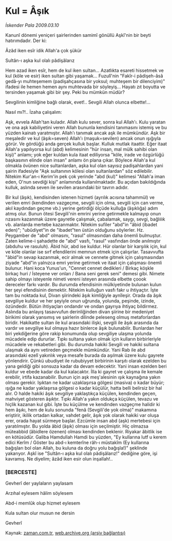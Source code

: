 # Kul = Âşık

*İskender Pala 2009.03.10*

<tr><td class="metin" colspan="2" style="padding-top: 20px; padding-left: 5px; padding-right: 10px;">Kanunî dönemi yeniçeri şairlerinden samimî gönüllü Aşkî'nin bir beyti hatırımdadır. Der ki:</td></tr><tr><td class="metin" colspan="2" style="padding-top: 20px; padding-left: 5px; padding-right: 10px;"><p>Âzâd iken esîr idik Allah'a çok şükür
<p>Sultân-ı aşka kul olalı pâdişâlarız
<p>Hem azad iken esîr, hem de kul iken sultan... Azatlıkta esareti hissetmek ve kul (köle ve esir) iken sultan gibi yaşamak... Fuzulî'nin "Fakîr-i pâdişeh-âsâ gedâ-yı muhteşemem (padişahçasına bir yoksul; muhteşem bir dilenciyim)" ifadesi ile hemen hemen aynı muhtevada bir söyleyiş... Hayatı zıt boyutta ve tersinden yaşamak gibi bir şey. Peki bu mümkün müdür? 
<p>Sevgilinin kimliğine bağlı olarak, evet!.. Sevgili Allah olunca elbette!...
<p>Nasıl mı?!.. İzaha çalışalım:
<p>Aşk, evvela Allah'tan kuladır. Allah kulu sever, sonra kul Allah'ı. Kulu yaratan ve ona aşk kabiliyetini veren Allah bununla kendisini tanımasını istemiş ve bu yüzden kainatı yaratmıştır. Allah'ı tanımak ancak aşk ile mümkündür. Aşk bir meşaledir ve kul (âşık=seven) Allah'ı (maşuk=sevilen) ancak onun ışığıyla görür. Ve gördüğü anda gerçek kulluk başlar. Kulluk mutlak itaattir. Eğer itaat Allah'a yapılıyorsa kul (abd) kelimesinin "hür insan, mal mülk sahibi olan kişi)" anlamı; yok eğer kuldan kula itaat ediliyorsa "köle, irade ve özgürlüğü başkasının elinde olan insan" anlamı ön plana çıkar. Böylece Allah'a kul olmakla övünen nice sultanlardan, aşka kul olan sayısız padişahlardan yani şairin ifadesiyle "Aşk sultanının kölesi olan sultanlardan" söz edilebilir. Nitekim Kur'an-ı Kerim'in pek çok yerinde "abd (kul)" kelimesi "Allah'a iman eden, O'nun sevdiği kişi" anlamında kullanılmaktadır. Bu açıdan bakıldığında kulluk, aslında seven ile sevilen arasındaki bir tavrın adıdır. 
<p>Bir kul (âşık), kendisinden istenen hizmeti (ayrılık acısına tahammül) ve verilen emri (kendinden vazgeçme, sevgili için olma, sevgili için can verme, akıl kaydından geçme vb.) yerine getirdiği ölçüde kulluğa (âşıklığa) adım atmış olur. Bunun ötesi Sevgili'nin emrini yerine getirmekle kalmayıp onun rızasını kazanmak üzere gayretle çalışmak, çabalamak, saygı, sevgi, bağlılık vb. alanlarda mertebe kazanmaktır. Nitekim sufiler "abd"in "âbid (ibadet eden)"; "ubûdiyet"in de "ibadet"ten üstün olduğunu söylerler. Hz. Peygamber de "abd" olmasını, "rasul" olmasından daha önemli bulmuştur. Zaten kelime-i şahadette de "abd" vasfı, "rasul" vasfından önde anılmıştır (abduhu ve rasuluh). Âbid hür, abd ise kuldur. Hür olanlar bir karşılık için, kul ve köle olanlar ise sırf efendilerini memnun etmek için çalışırlar. Tasavvufta "âbid"in sevap kazanmak, ecir almak ve cennete gitmek için çalışmasından ziyade "abd"in yalnızca emri yerine getirmek ve itaat için çalışması önemli bulunur. Hani koca Yunus'un, "Cennet cennet dedikleri / Birkaç köşkle birkaç huri / İsteyene ver onları / Bana seni gerek seni" demesi gibi. Nimete sahip olmayı isteyenle nimeti vereni isteyen arasında elbette çoook dereceler farkı vardır. Bu durumda efendisinin mülkiyetinde bulunan kulun her şeyi efendisinin demektir. Nitekim kulluğun vasfı fakr u ihtiyaçtır. İşte tam bu noktada kul, Divan şiirindeki âşık kimliğiyle aynîleşir. Orada da âşık sevgiliye kuldur ve her şeyiyle onun uğrunda, yolunda, peşinde, izinde, özündedir. Bütün ihtiyaçları ondandır ve ondan gayrıya ihtiyaç bildirmez. Aslında bu anlayış tasavvufun derinliğinden divan şiirine bir medeniyet birikimi olarak yansımış ve şairlerin dilinde peleseng olmuş metaforlardan biridir. Hakikatte sultan ile kul arasındaki ilişki, sevgili ile âşık arasında da vardır ve sevgiliye kul olmaya hazır binlerce âşık bulunabilir. Bunlardan her biri yekdiğerine göre rakip konumunda olup sevgiliye ulaşma yolunda mücadele edip dururlar. Tıpkı sultana yakın olmak için kulların birbirleriyle mücadele ve rekabetleri gibi. Bu durumda hakiki Sevgili ve hakiki sultana ulaşmak da aynı vetireden geçmekle mümkündür. Yani Rab ile abd arasındaki ezelî yakınlık veya mesafe burada da aşılmak üzere kulu gayrete yönlendirir. Çünkü ubudiyet ile rububiyyet birbirinin karşıtı olarak ezelden bu yana geldiği gibi sonsuza kadar da devam edecektir. Yani insan ezelden beri kuldur ve ebede kadar da kul kalacaktır. İlla ki gayret ve çalışma ile kemale erebilir, irtifa kazanabilir. Bunun için aşk meş'alesinin ışık kaynağına yakın olması gerekir. Işıktan ne kadar uzaklaşırsa gölgesi (masiva) o kadar büyür; ışığa ne kadar yaklaşırsa gölgesi o kadar küçülür, hatta belli belirsiz bir hal alır. O halde hakiki âşık sevgiliye yaklaştıkça küçülen, kendinden geçen, mahviyet gösteren âşıktır. Tıpkı Allah'a yakın oldukça küçülen, tevazu ve hiçlik kazanan kul gibi. İşte bu küçülme ve kendinden vazgeçme halidir ki hem âşıkı, hem de kulu sonunda "fenâ (Sevgili'de yok olma)" makamına eriştirir, ikilik ortadan kalkar, vahdet gelir, âşık yok olarak hakiki var oluşa erer, orada hayat sürmeye başlar. Ezcümle insan abd (aşk) mertebesi için yaratılmıştır. Bu yolda âbid (âşık) olması için seçilmiştir. Hiç olmazsa müteabbid (âbidlere özenen) olması kendinden beklenir. Riyakar âbitlik ise en kötüsüdür. Galiba Hamdullah Hamdi bu yüzden, "Ey kullarına lutf u kerem edici Kerîm / Göster bu abd-ı kemterîne râh-ı müstakîm (Ey kullarına bağışları bol olan Allah, bu kuluna da doğru yolu bağışla!)" şeklinde yakarıyor. Aşkî ise "Sultân-ı aşka kul olalı pâdişâlarız!" dediğine göre, işi kavramış. Ne diyelim; âzâd iken esir olun inşallah!..
<p><h3>[BERCESTE]</h3>
<p>Gevherî der yaylaların yaylasam
<p>Arzıhal eylesem hâlim söylesem
<p>Abd-i memlûk olup hizmet eylesem
<p>Kula sultan olur musun ne dersin 
<p> Gevherî<br/></p></p></p></p></p></p></p></p></p></p></p></p></p></td></tr>

Kaynak: [zaman.com.tr](http://zaman.com.tr/yazar.do?yazino=823488), [web.archive.org (arşiv bağlantısı)](http://web.archive.org/web/20090514051651/http://www.zaman.com.tr:80/yazar.do?yazino=823488)
